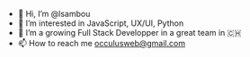 - 👋 Hi, I’m @lsambou
- 👀 I’m interested in JavaScript, UX/UI, Python
- 🌱 I’m a growing Full Stack Developper in a great team in 🇨🇭
- 📫 How to reach me occulusweb@gmail.com

<!---
lsambou/lsambou is a ✨ special ✨ repository because its `README.md` (this file) appears on your GitHub profile.
You can click the Preview link to take a look at your changes.
--->
